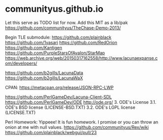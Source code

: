 # communityus.github.io

Let this serve as TODO list for now.
Add this MIT as a lib/pak
https://github.com/communityus/TheChase-Demo-2013/

Begin TLE submodule:
https://github.com/plainblack
https://github.com/1vasari
https://github.com/RedOrion
https://github.com/Kantigen
https://github.com/PurpleStarsOfAvalon/StarMap
https://web.archive.org/web/20150317162558/http://www.lacunaexpanse.com/developers/

https://github.com/b2gills/LacunaData
https://github.com/b2gills/LacunaWaX

CPAN:
https://metacpan.org/release/JSON-RPC-LWP

https://github.com/PerlGameDev/Lacuna-Client-SDL
https://github.com/PerlGameDev/ODE
http://ode.org/
3. ODE's License
3.1. ODE's BSD license (LICENSE-BSD.TXT)
3.2. ODE's LGPL license (LICENSE.TXT)


Perl Homework: Yippeee! It is fun homework. I promise or you can throw an onion at me with null values.
https://github.com/communityus/Rex/wiki
https://github.com/plainblack/webgui/pull/23
